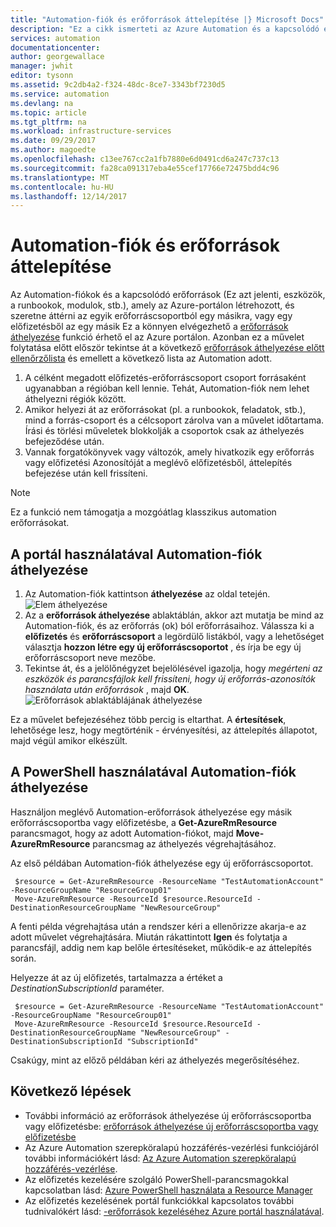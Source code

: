 ```yaml
---
title: "Automation-fiók és erőforrások áttelepítése |} Microsoft Docs"
description: "Ez a cikk ismerteti az Azure Automation és a kapcsolódó erőforrások Automation-fiók áthelyezése egy előfizetés másik."
services: automation
documentationcenter: 
author: georgewallace
manager: jwhit
editor: tysonn
ms.assetid: 9c2db4a2-f324-48dc-8ce7-3343bf7230d5
ms.service: automation
ms.devlang: na
ms.topic: article
ms.tgt_pltfrm: na
ms.workload: infrastructure-services
ms.date: 09/29/2017
ms.author: magoedte
ms.openlocfilehash: c13ee767cc2a1fb7880e6d0491cd6a247c737c13
ms.sourcegitcommit: fa28ca091317eba4e55cef17766e72475bdd4c96
ms.translationtype: MT
ms.contentlocale: hu-HU
ms.lasthandoff: 12/14/2017
---
```

# <a name="migrate-automation-account-and-resources"></a>Automation-fiók és erőforrások áttelepítése
Az Automation-fiókok és a kapcsolódó erőforrások (Ez azt jelenti, eszközök, a runbookok, modulok, stb.), amely az Azure-portálon létrehozott, és szeretne áttérni az egyik erőforráscsoportból egy másikra, vagy egy előfizetésből az egy másik Ez a könnyen elvégezhető a [erőforrások áthelyezése](../azure-resource-manager/resource-group-move-resources.md) funkció érhető el az Azure portálon. Azonban ez a művelet folytatása előtt először tekintse át a következő [erőforrások áthelyezése előtt ellenőrzőlista](../azure-resource-manager/resource-group-move-resources.md#checklist-before-moving-resources) és emellett a következő lista az Automation adott.   

1. A célként megadott előfizetés-erőforráscsoport csoport forrásaként ugyanabban a régióban kell lennie.  Tehát, Automation-fiók nem lehet áthelyezni régiók között.
2. Amikor helyezi át az erőforrásokat (pl. a runbookok, feladatok, stb.), mind a forrás-csoport és a célcsoport zárolva van a művelet időtartama. Írási és törlési műveletek blokkolják a csoportok csak az áthelyezés befejeződése után.  
3. Vannak forgatókönyvek vagy változók, amely hivatkozik egy erőforrás vagy előfizetési Azonosítóját a meglévő előfizetésből, áttelepítés befejezése után kell frissíteni.   

> [!NOTE]
> Ez a funkció nem támogatja a mozgóátlag klasszikus automation erőforrásokat.
>
>

## <a name="to-move-the-automation-account-using-the-portal"></a>A portál használatával Automation-fiók áthelyezése
1. Az Automation-fiók kattintson **áthelyezése** az oldal tetején.<br> ![Elem áthelyezése](media/automation-migrate-account-subscription/automation-menu-move.png)<br>
2. Az a **erőforrások áthelyezése** ablaktáblán, akkor azt mutatja be mind az Automation-fiók, és az erőforrás (ok) ból erőforrásaihoz.  Válassza ki a **előfizetés** és **erőforráscsoport** a legördülő listákból, vagy a lehetőséget választja **hozzon létre egy új erőforráscsoportot** , és írja be egy új erőforráscsoport neve mezőbe.  
3. Tekintse át, és a jelölőnégyzet bejelölésével igazolja, hogy *megérteni az eszközök és parancsfájlok kell frissíteni, hogy új erőforrás-azonosítók használata után erőforrások* , majd **OK**.<br> ![Erőforrások ablaktáblájának áthelyezése](media/automation-migrate-account-subscription/automation-move-resources-blade.png)<br>   

Ez a művelet befejezéséhez több percig is eltarthat.  A **értesítések**, lehetősége lesz, hogy megtörténik - érvényesítési, az áttelepítés állapotot, majd végül amikor elkészült.     

## <a name="to-move-the-automation-account-using-powershell"></a>A PowerShell használatával Automation-fiók áthelyezése
Használjon meglévő Automation-erőforrások áthelyezése egy másik erőforráscsoportba vagy előfizetésbe, a **Get-AzureRmResource** parancsmagot, hogy az adott Automation-fiókot, majd **Move-AzureRmResource** parancsmag az áthelyezés végrehajtásához.

Az első példában Automation-fiók áthelyezése egy új erőforráscsoportot.

   ```
    $resource = Get-AzureRmResource -ResourceName "TestAutomationAccount" -ResourceGroupName "ResourceGroup01"
    Move-AzureRmResource -ResourceId $resource.ResourceId -DestinationResourceGroupName "NewResourceGroup"
   ```

A fenti példa végrehajtása után a rendszer kéri a ellenőrizze akarja-e az adott művelet végrehajtására.  Miután rákattintott **Igen** és folytatja a parancsfájl, addig nem kap belőle értesítéseket, működik-e az áttelepítés során.  

Helyezze át az új előfizetés, tartalmazza a értéket a *DestinationSubscriptionId* paraméter.

   ```
    $resource = Get-AzureRmResource -ResourceName "TestAutomationAccount" -ResourceGroupName "ResourceGroup01"
    Move-AzureRmResource -ResourceId $resource.ResourceId -DestinationResourceGroupName "NewResourceGroup" -DestinationSubscriptionId "SubscriptionId"
   ```

Csakúgy, mint az előző példában kéri az áthelyezés megerősítéséhez.  

## <a name="next-steps"></a>Következő lépések
* További információ az erőforrások áthelyezése új erőforráscsoportba vagy előfizetésbe: [erőforrások áthelyezése új erőforráscsoportba vagy előfizetésbe](../azure-resource-manager/resource-group-move-resources.md)
* Az Azure Automation szerepköralapú hozzáférés-vezérlési funkciójáról további információkért lásd: [Az Azure Automation szerepköralapú hozzáférés-vezérlése](automation-role-based-access-control.md).
* Az előfizetés kezelésére szolgáló PowerShell-parancsmagokkal kapcsolatban lásd: [Azure PowerShell használata a Resource Manager](../azure-resource-manager/powershell-azure-resource-manager.md)
* Az előfizetés kezelésének portál funkciókkal kapcsolatos további tudnivalókért lásd: [-erőforrások kezeléséhez Azure portál használatával](../azure-resource-manager/resource-group-portal.md).
